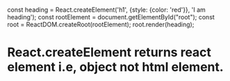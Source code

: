 # 
const heading = React.createElement('h1', {style: {color: 'red'}}, 'I am heading');
const rootElement = document.getElementById("root");
const root = ReactDOM.createRoot(rootElement);
root.render(heading);

# React.createElement returns react element i.e, object not html element.
